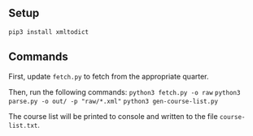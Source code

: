 ## Setup

`pip3 install xmltodict`

## Commands

First, update `fetch.py` to fetch from the appropriate quarter.

Then, run the following commands:
`python3 fetch.py -o raw`
`python3 parse.py -o out/ -p "raw/*.xml"`
`python3 gen-course-list.py`

The course list will be printed to console and written to the file `course-list.txt`.
